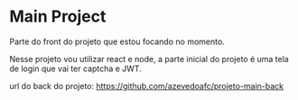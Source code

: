 # Main Project

Parte do front do projeto que estou focando no momento.

Nesse projeto vou utilizar react e node, a parte inicial do projeto é uma tela de login que vai ter captcha e JWT.

url do back do projeto: https://github.com/azevedoafc/projeto-main-back
